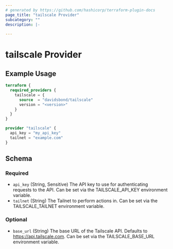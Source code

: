 ```yaml
---
# generated by https://github.com/hashicorp/terraform-plugin-docs
page_title: "tailscale Provider"
subcategory: ""
description: |-
  
---
```


# tailscale Provider



## Example Usage

```terraform
terraform {
  required_providers {
    tailscale = {
      source  = "davidsbond/tailscale"
      version = "<version>"
    }
  }
}

provider "tailscale" {
  api_key = "my_api_key"
  tailnet = "example.com"
}
```

<!-- schema generated by tfplugindocs -->
## Schema

### Required

- `api_key` (String, Sensitive) The API key to use for authenticating requests to the API. Can be set via the TAILSCALE_API_KEY environment variable.
- `tailnet` (String) The Tailnet to perform actions in. Can be set via the TAILSCALE_TAILNET environment variable.

### Optional

- `base_url` (String) The base URL of the Tailscale API. Defaults to https://api.tailscale.com. Can be set via the TAILSCALE_BASE_URL environment variable.
